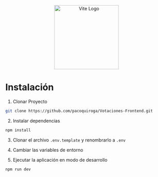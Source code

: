 <p align="center">
  <a href="https://vite.dev/" target="blank"><img src="https://vite.dev/logo.svg" width="200" alt="Vite Logo" /></a>
</p>

# Instalación

1. Clonar Proyecto

```bash
git clone https://github.com/pacoquiroga/Votaciones-Frontend.git
```

2. Instalar dependencias

```bash
npm install
```

3. Clonar el archivo `.env.template` y renombrarlo a `.env`
4. Cambiar las variables de entorno

5. Ejecutar la aplicación en modo de desarrollo

```bash
npm run dev
```
